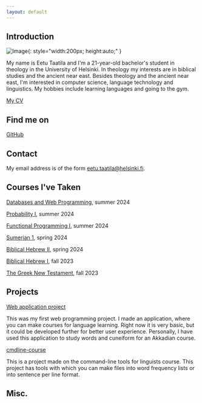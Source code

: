 ```yaml
---
layout: default
---
```


## Introduction

![Image](https://as1.ftcdn.net/v2/jpg/02/34/21/76/1000_F_234217653_3ZdMe3GMyy0n9R8LZbjlNn1L7PveGjW9.jpg){: style="width:200px; height:auto;" }

My name is Eetu Taatila and I'm a 21-year-old bachelor's student in theology in the University of Helsinki. In theology my interests are in biblical studies and the ancient near east. Besides theology and the ancient near east, I'm interested in computer science, language technology and linguistics. My hobbies include learning languages and going to the gym.

[My CV](https://www.overleaf.com/read/rbdzsnntbffn#278188)

## Find me on

[GitHub](https://github.com/mullil)

## Contact

My email address is of the form eetu.taatila@helsinki.fi. 

## Courses I've Taken

[Databases and Web Programming](https://studies.helsinki.fi/courses/course-unit/otm-8acb6e0c-e322-4811-a84c-38cef5de7da9/TKT20019), summer 2024

[Probability I](https://studies.helsinki.fi/courses/course-unit/otm-a1fcf10a-70b2-4a5f-bd58-6c8ad239b3ea), summer 2024

[Functional Programming I](https://studies.helsinki.fi/courses/course-unit/otm-b712c311-9405-4fda-8e5e-71cbc6a9a91a/TKT21029?cpId=hy-lv-75), summer 2024

[Sumerian 1](https://studies.helsinki.fi/courses/course-implementation/hy-opt-cur-2324-d927621d-867d-48d1-8f32-5b79a8fe47c9), spring 2024

[Biblical Hebrew II](https://studies.helsinki.fi/kurssit/opintojakso/otm-2a507326-aa36-48eb-be34-0f1a593e9ad3/TUK-482), spring 2024

[Biblical Hebrew I](https://studies.helsinki.fi/courses/course-unit/otm-c31cdda6-53a2-4f33-8e21-725cd12de227/TUK-481?cpId=hy-lv-74), fall 2023

[The Greek New Testament](https://studies.helsinki.fi/courses/course-unit/otm-7859d8ba-c5ab-4e14-89b2-980d9c4ab96d), fall 2023

## Projects
[Web application project](https://github.com/Mullil/teaching-application-project)

This was my first web programming project. I made an application, where you can make courses for language learning. Right now it is very basic, but it could be developed further for better user experience. Personally, I have used this application to study words and cuneiform for an Akkadian course.

[cmdline-course](https://github.com/Mullil/cmdline-course)

This is a project made on the command-line tools for linguists course. This project has tools with which you can make files into word frequency lists or into sentence per line format.


## Misc. 

